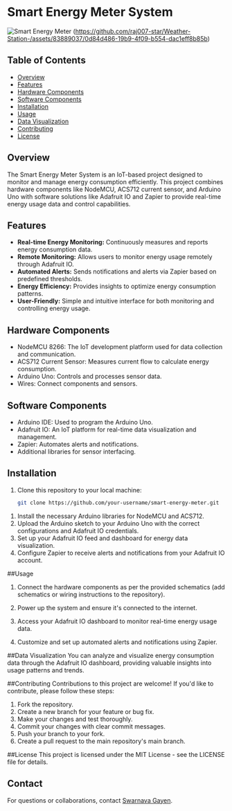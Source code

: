 # Smart Energy Meter System

![Smart Energy Meter](https://github.com/raj007-star/Weather-Station-/assets/83889037/2d3ac3fd-e50d-4d6a-8e79-28933a4e6a4e)
(https://github.com/raj007-star/Weather-Station-/assets/83889037/0d84d486-19b9-4f09-b554-dac1eff8b85b)

## Table of Contents
- [Overview](#overview)
- [Features](#features)
- [Hardware Components](#hardware-components)
- [Software Components](#software-components)
- [Installation](#installation)
- [Usage](#usage)
- [Data Visualization](#data-visualization)
- [Contributing](#contributing)
- [License](#license)

## Overview

The Smart Energy Meter System is an IoT-based project designed to monitor and manage energy consumption efficiently. This project combines hardware components like NodeMCU, ACS712 current sensor, and Arduino Uno with software solutions like Adafruit IO and Zapier to provide real-time energy usage data and control capabilities.

## Features

- **Real-time Energy Monitoring:** Continuously measures and reports energy consumption data.
- **Remote Monitoring:** Allows users to monitor energy usage remotely through Adafruit IO.
- **Automated Alerts:** Sends notifications and alerts via Zapier based on predefined thresholds.
- **Energy Efficiency:** Provides insights to optimize energy consumption patterns.
- **User-Friendly:** Simple and intuitive interface for both monitoring and controlling energy usage.

## Hardware Components

- NodeMCU 8266: The IoT development platform used for data collection and communication.
- ACS712 Current Sensor: Measures current flow to calculate energy consumption.
- Arduino Uno: Controls and processes sensor data.
- Wires: Connect components and sensors.

## Software Components

- Arduino IDE: Used to program the Arduino Uno.
- Adafruit IO: An IoT platform for real-time data visualization and management.
- Zapier: Automates alerts and notifications.
- Additional libraries for sensor interfacing.

## Installation

1. Clone this repository to your local machine:

   ```bash
   git clone https://github.com/your-username/smart-energy-meter.git

1) Install the necessary Arduino libraries for NodeMCU and ACS712.
2) Upload the Arduino sketch to your Arduino Uno with the correct configurations and Adafruit IO credentials.
3) Set up your Adafruit IO feed and dashboard for energy data visualization.
4) Configure Zapier to receive alerts and notifications from your Adafruit IO account.


##Usage
1) Connect the hardware components as per the provided schematics (add schematics or wiring instructions to the repository).

2) Power up the system and ensure it's connected to the internet.

3) Access your Adafruit IO dashboard to monitor real-time energy usage data.

4) Customize and set up automated alerts and notifications using Zapier.


##Data Visualization
You can analyze and visualize energy consumption data through the Adafruit IO dashboard, providing valuable insights into usage patterns and trends.


##Contributing
Contributions to this project are welcome! If you'd like to contribute, please follow these steps:

1) Fork the repository.
2) Create a new branch for your feature or bug fix.
3) Make your changes and test thoroughly.
4) Commit your changes with clear commit messages.
5) Push your branch to your fork.
6) Create a pull request to the main repository's main branch.


##License
This project is licensed under the MIT License - see the LICENSE file for details.


## Contact
For questions or collaborations, contact [Swarnava Gayen](swarnavagayen@email.com).

